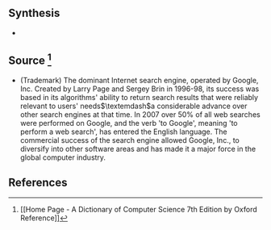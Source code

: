 ## Synthesis
- 
## Source [^1]
- (Trademark) The dominant Internet search engine, operated by Google, Inc. Created by Larry Page and Sergey Brin in 1996-98, its success was based in its algorithms' ability to return search results that were reliably relevant to users' needs$\textemdash$a considerable advance over other search engines at that time. In 2007 over $50 \%$ of all web searches were performed on Google, and the verb 'to Google', meaning 'to perform a web search', has entered the English language. The commercial success of the search engine allowed Google, Inc., to diversify into other software areas and has made it a major force in the global computer industry.
## References

[^1]: [[Home Page - A Dictionary of Computer Science 7th Edition by Oxford Reference]]